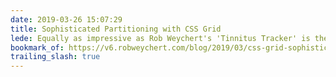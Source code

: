 ```yaml
---
date: 2019-03-26 15:07:29
title: Sophisticated Partitioning with CSS Grid
lede: Equally as impressive as Rob Weychert's 'Tinnitus Tracker' is the CSS Grid that powers it. This article and accompanying code is so thorough and cleanly-thought through. What a joy to read and see in action.
bookmark_of: https://v6.robweychert.com/blog/2019/03/css-grid-sophisticated-partitioning/
trailing_slash: true
---
```


